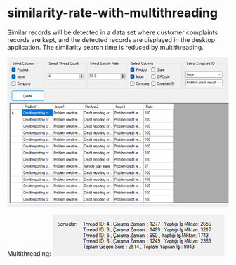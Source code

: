 # similarity-rate-with-multithreading
Similar records will be detected in a data set where customer complaints records are kept, and the detected records are displayed in the desktop application. The similarity search time is reduced by multithreading.

<img src="https://github.com/yusufyuksell/similarity-rate-with-multithreading/blob/7d7d744b363823f560f78d9977c2adaaa5ee07ce/aaa.png" width="auto">

Multithreading:
<img src="https://github.com/yusufyuksell/similarity-rate-with-multithreading/blob/d6f945188ebda10211faa16e21af0fe3db83b838/bbb.png" width="auto">
